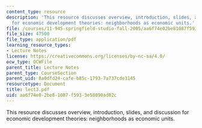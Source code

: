 ```yaml
---
content_type: resource
description: 'This resource discusses overview, introduction, slides, and discussion
  for economic development theories: neighborhoods as economic units.'
file: /courses/11-945-springfield-studio-fall-2005/aa6f74e02be81087f5933e58090ad02c_lect3.pdf
file_size: 47500
file_type: application/pdf
learning_resource_types:
- Lecture Notes
license: https://creativecommons.org/licenses/by-nc-sa/4.0/
ocw_type: OCWFile
parent_title: Lecture Notes
parent_type: CourseSection
parent_uid: 8a0dfd24-cafe-b85c-1793-7a737cde3145
resourcetype: Document
title: lect3.pdf
uid: aa6f74e0-2be8-1087-f593-3e58090ad02c
---
```

This resource discusses overview, introduction, slides, and discussion for economic development theories: neighborhoods as economic units.